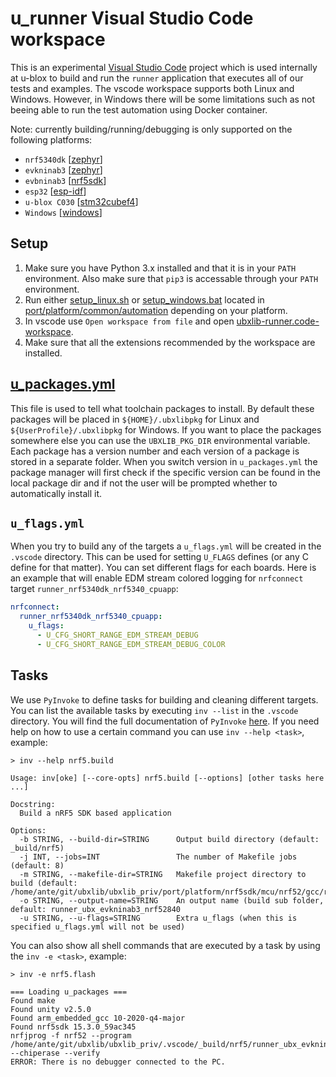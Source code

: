 # u_runner Visual Studio Code workspace
This is an experimental [Visual Studio Code](https://code.visualstudio.com/download) project which is used internally at u-blox to build and run the `runner` application that executes all of our tests and examples.
The vscode workspace supports both Linux and Windows. However, in Windows there will be some limitations such as not beeing able to run the test automation using Docker container.

Note: currently building/running/debugging is only supported on the following platforms:

- `nrf5340dk` [[zephyr](/port/platform/zephyr)]
- `evkninab3` [[zephyr](/port/platform/zephyr)]
- `evbninab3` [[nrf5sdk](/port/platform/nrf5sdk)]
- `esp32` [[esp-idf](/port/platform/esp-idf)]
- `u-blox C030` [[stm32cubef4](/port/platform/stm32cube)]
- `Windows` [[windows](/port/platform/windows)]

## Setup
1. Make sure you have Python 3.x installed and that it is in your `PATH` environment. Also make sure that `pip3` is accessable through your `PATH` environment.
2. Run either [setup_linux.sh](../port/platform/common/automation/setup_linux.sh) or [setup_windows.bat](../port/platform/common/automation/setup_windows.sh) located in [port/platform/common/automation](../port/platform/common/automation) depending on your platform.
3. In vscode use `Open workspace from file` and open [ubxlib-runner.code-workspace](/ubxlib-runner.code-workspace).
4. Make sure that all the extensions recommended by the workspace are installed.

## [u_packages.yml](u_packages.yml)
This file is used to tell what toolchain packages to install. By default these packages will be placed in `${HOME}/.ubxlibpkg` for Linux and `${UserProfile}/.ubxlibpkg` for Windows. If you want to place the packages somewhere else you can use the `UBXLIB_PKG_DIR` environmental variable.
Each package has a version number and each version of a package is stored in a separate folder.
When you switch version in `u_packages.yml` the package manager will first check if the specific version can be found in the local package dir and if not the user will be prompted whether to automatically install it.

## `u_flags.yml`
When you try to build any of the targets a `u_flags.yml` will be created in the `.vscode` directory. This can be used for setting `U_FLAGS` defines (or any C define for that matter).
You can set different flags for each boards. Here is an example that will enable EDM stream colored logging for `nrfconnect` target `runner_nrf5340dk_nrf5340_cpuapp`:

```yml
nrfconnect:
  runner_nrf5340dk_nrf5340_cpuapp:
    u_flags:
      - U_CFG_SHORT_RANGE_EDM_STREAM_DEBUG
      - U_CFG_SHORT_RANGE_EDM_STREAM_DEBUG_COLOR
```

## Tasks
We use `PyInvoke` to define tasks for building and cleaning different targets. You can list the available tasks by executing `inv --list` in the `.vscode` directory. You will find the full documentation of `PyInvoke` [here](https://docs.pyinvoke.org/en/stable/).
If you need help on how to use a certain command you can use `inv --help <task>`, example:
```
> inv --help nrf5.build

Usage: inv[oke] [--core-opts] nrf5.build [--options] [other tasks here ...]

Docstring:
  Build a nRF5 SDK based application

Options:
  -b STRING, --build-dir=STRING      Output build directory (default: _build/nrf5)
  -j INT, --jobs=INT                 The number of Makefile jobs (default: 8)
  -m STRING, --makefile-dir=STRING   Makefile project directory to build (default: /home/ante/git/ubxlib/ubxlib_priv/port/platform/nrf5sdk/mcu/nrf52/gcc/runner)
  -o STRING, --output-name=STRING    An output name (build sub folder, default: runner_ubx_evkninab3_nrf52840
  -u STRING, --u-flags=STRING        Extra u_flags (when this is specified u_flags.yml will not be used)
```
You can also show all shell commands that are executed by a task by using the `inv -e <task>`, example:
```
> inv -e nrf5.flash

=== Loading u_packages ===
Found make
Found unity v2.5.0
Found arm_embedded_gcc 10-2020-q4-major
Found nrf5sdk 15.3.0_59ac345
nrfjprog -f nrf52 --program /home/ante/git/ubxlib/ubxlib_priv/.vscode/_build/nrf5/runner_ubx_evkninab3_nrf52840/nrf52840_xxaa.hex --chiperase --verify
ERROR: There is no debugger connected to the PC.
```

